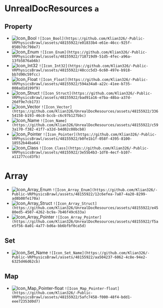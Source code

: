 # UnrealDocResources `a`

## Property

* ![Icon_Bool](https://github.com/Klian326/-Public-VRPhysicsBrawl/assets/48155922/e01833b4-e61e-46cc-925f-050b7dc798e7) `![Icon_Bool](https://github.com/Klian326/-Public-VRPhysicsBrawl/assets/48155922/e01833b4-e61e-46cc-925f-050b7dc798e7)`
* ![Icon_Enum](https://github.com/Klian326/-Public-VRPhysicsBrawl/assets/48155922/718719d9-51d5-4fec-a96a-13fb5876ab6b) `![Icon_Enum](https://github.com/Klian326/-Public-VRPhysicsBrawl/assets/48155922/718719d9-51d5-4fec-a96a-13fb5876ab6b)`
* ![Icon_Int32](https://github.com/Klian326/-Public-VRPhysicsBrawl/assets/48155922/48ccc5d3-6c60-497e-b918-bb7d90c59fcc) `![Icon_Int32](https://github.com/Klian326/-Public-VRPhysicsBrawl/assets/48155922/48ccc5d3-6c60-497e-b918-bb7d90c59fcc)`
* ![Icon_Float](https://github.com/Klian326/-Public-VRPhysicsBrawl/assets/48155922/594a34a8-a22c-41ee-b735-008ad1d199f9) `![Icon_Float](https://github.com/Klian326/-Public-VRPhysicsBrawl/assets/48155922/594a34a8-a22c-41ee-b735-008ad1d199f9)`
* ![Icon_Struct](https://github.com/Klian326/-Public-VRPhysicsBrawl/assets/48155922/bad91a16-e7ba-48ba-a37d-26df9e7cb173) `![Icon_Struct](https://github.com/Klian326/-Public-VRPhysicsBrawl/assets/48155922/bad91a16-e7ba-48ba-a37d-26df9e7cb173)`
* ![Icon_Vector](https://github.com/Klian326/UnrealDocResources/assets/48155922/33654158-b193-46c8-bccb-c6c97b127bbc) `![Icon_Vector](https://github.com/Klian326/UnrealDocResources/assets/48155922/33654158-b193-46c8-bccb-c6c97b127bbc)`
* ![Icon_Name](https://github.com/Klian326/UnrealDocResources/assets/48155922/c593a170-f382-41f7-a32d-b4d02c08bcb8) `![Icon_Name](https://github.com/Klian326/UnrealDocResources/assets/48155922/c593a170-f382-41f7-a32d-b4d02c08bcb8)`
* ![Icon_Pointer](https://github.com/Klian326/-Public-VRPhysicsBrawl/assets/48155922/b0fe1b1f-058f-4395-8100-18552b44ba64) `![Icon_Pointer](https://github.com/Klian326/-Public-VRPhysicsBrawl/assets/48155922/b0fe1b1f-058f-4395-8100-18552b44ba64)`
* ![Icon_Class](https://github.com/Klian326/-Public-VRPhysicsBrawl/assets/48155922/3e55b4b3-1df8-4ecf-b107-a11277ccd3fb) `![Icon_Class](https://github.com/Klian326/-Public-VRPhysicsBrawl/assets/48155922/3e55b4b3-1df8-4ecf-b107-a11277ccd3fb)`

# Array
* ![Icon_Array_Enum](https://github.com/Klian326/-Public-VRPhysicsBrawl/assets/48155922/12c6efea-7a87-4a20-8299-ad8b08fe170a) `![Icon_Array_Enum](https://github.com/Klian326/-Public-VRPhysicsBrawl/assets/48155922/12c6efea-7a87-4a20-8299-ad8b08fe170a)`
* ![Icon_Array_Struct](https://github.com/Klian326/UnrealDocResources/assets/48155922/e4580ed5-4507-4262-bc9a-7b46f49c633a) `![Icon_Array_Struct](https://github.com/Klian326/UnrealDocResources/assets/48155922/e4580ed5-4507-4262-bc9a-7b46f49c633a)`
* ![Icon_Array_Pointer](https://github.com/Klian326/UnrealDocResources/assets/48155922/f5ae5f56-8a01-4a77-bd6a-bb6bfbf0ca5d) `![Icon_Array_Pointer](https://github.com/Klian326/UnrealDocResources/assets/48155922/f5ae5f56-8a01-4a77-bd6a-bb6bfbf0ca5d)`


## Set
* ![Icon_Set_Name](https://github.com/Klian326/-Public-VRPhysicsBrawl/assets/48155922/aa504237-6062-4c8e-94e2-6325d46d62cb) `![Icon_Set_Name](https://github.com/Klian326/-Public-VRPhysicsBrawl/assets/48155922/aa504237-6062-4c8e-94e2-6325d46d62cb)`

## Map
* ![Icon_Map_Pointer-float](https://github.com/Klian326/-Public-VRPhysicsBrawl/assets/48155922/5afc7458-f000-48f4-bdd1-eee72353d0d7) `![Icon_Map_Pointer-float](https://github.com/Klian326/-Public-VRPhysicsBrawl/assets/48155922/5afc7458-f000-48f4-bdd1-eee72353d0d7)`
